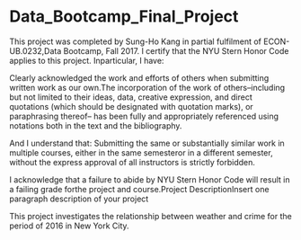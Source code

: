 # Data_Bootcamp_Final_Project

This project was completed by Sung-Ho Kang in partial fulfilment of ECON-UB.0232,Data Bootcamp, Fall 2017. I certify that the NYU Stern Honor Code applies to this project. Inparticular, I have:

Clearly acknowledged the work and efforts of others when submitting written work as our own.The incorporation of the work of others–including but not limited to their ideas, data, creative expression, and direct quotations (which should be designated with quotation marks), or paraphrasing thereof– has been fully and appropriately referenced using notations both in the text
and the bibliography. 

And I understand that:
Submitting the same or substantially similar work in multiple courses, either in the same semesteror in a different semester, without the express approval of all instructors is strictly forbidden.

I acknowledge that a failure to abide by NYU Stern Honor Code will result in a failing grade forthe project and course.Project DescriptionInsert one paragraph description of your project

This project investigates the relationship between weather and crime for the period of 2016 in New York City.
